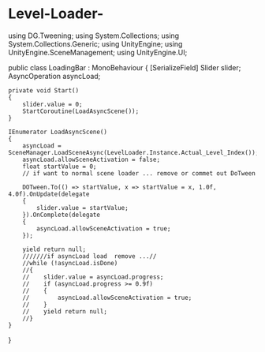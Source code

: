 # Level-Loader-
using DG.Tweening;
using System.Collections;
using System.Collections.Generic;
using UnityEngine;
using UnityEngine.SceneManagement;
using UnityEngine.UI;


public class LoadingBar : MonoBehaviour
{
    [SerializeField] Slider slider;
    AsyncOperation asyncLoad;

    private void Start()
    {
        slider.value = 0;
        StartCoroutine(LoadAsyncScene());
    }

    IEnumerator LoadAsyncScene()
    {
        asyncLoad = SceneManager.LoadSceneAsync(LevelLoader.Instance.Actual_Level_Index());
        asyncLoad.allowSceneActivation = false;
        float startValue = 0;
        // if want to normal scene loader ... remove or commet out DoTween 
        
        DOTween.To(() => startValue, x => startValue = x, 1.0f, 4.0f).OnUpdate(delegate
        {
            slider.value = startValue;
        }).OnComplete(delegate
        {
            asyncLoad.allowSceneActivation = true;
        });

        yield return null;
        ///////if asyncLoad load  remove ...// 
        //while (!asyncLoad.isDone)
        //{
        //    slider.value = asyncLoad.progress;
        //    if (asyncLoad.progress >= 0.9f)
        //    {
        //        asyncLoad.allowSceneActivation = true;
        //    }
        //    yield return null;
        //}
    }
}
